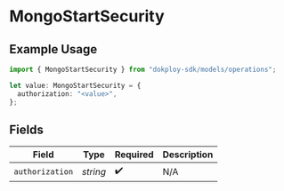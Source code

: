 # MongoStartSecurity

## Example Usage

```typescript
import { MongoStartSecurity } from "dokploy-sdk/models/operations";

let value: MongoStartSecurity = {
  authorization: "<value>",
};
```

## Fields

| Field              | Type               | Required           | Description        |
| ------------------ | ------------------ | ------------------ | ------------------ |
| `authorization`    | *string*           | :heavy_check_mark: | N/A                |